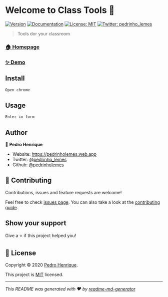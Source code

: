 # Welcome to Class Tools 👋

[![Version](https://img.shields.io/badge/Version-0.0.2-blue)](https://github.com/pedrinholemes/class-tools#readme)
[![Documentation](https://img.shields.io/badge/documentation-yes-brightgreen.svg)](https://github.com/pedrinholemes/class-tools/tree/master/docs)
[![License: MIT](https://img.shields.io/badge/License-MIT-yellow.svg)](blob/master/LICENCE)
[![Twitter: pedrinho_lemes](https://img.shields.io/twitter/follow/pedrinho_lemes.svg?style=social)](https://twitter.com/pedrinho_lemes)

> Tools dor your classroom

### [🏠 Homepage](https://github.com/pedrinholemes/class-tools#readme)

### [✨ Demo](https://github.com/pedrinholemes/class-tools#readme)

## Install

```sh
Open chrome
```

## Usage

```sh
Enter in form
```

## Author

👤 **Pedro Henrique**

- Website: <https://pedrinholemes.web.app>
- Twitter: [@pedrinho_lemes](https://twitter.com/pedrinho_lemes)
- Github: [@pedrinholemes](https://github.com/pedrinholemes)

## 🤝 Contributing

Contributions, issues and feature requests are welcome!

Feel free to check [issues page](issues). You can also take a look at the [contributing guide](blob/master/CONTRIBUTING).

## Show your support

Give a ⭐️ if this project helped you!

## 📝 License

Copyright © 2020 [Pedro Henrique](https://github.com/pedrinholemes).

This project is [MIT](blob/master/LICENCE) licensed.

---

_This README was generated with ❤️ by [readme-md-generator](https://github.com/kefranabg/readme-md-generator)_
